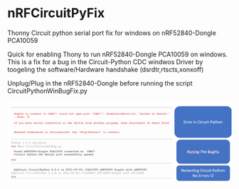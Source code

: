 # nRFCircuitPyFix
Thonny Circuit python serial port fix for windows on nRF52840-Dongle PCA10059

Quick for enabling Thony to run nRF52840-Dongle PCA10059 on windows.
This is a fix for a bug in the Circuit-Python CDC windwos Driver by
toogeling the software/Hardware handshake (dsrdtr,rtscts,xonxoff)

Unplug/Plug in the nRF52840-Dongle before running the script CircuitPythonWinBugFix.py

![The Fix in action](ThonnyFix.PNG)



